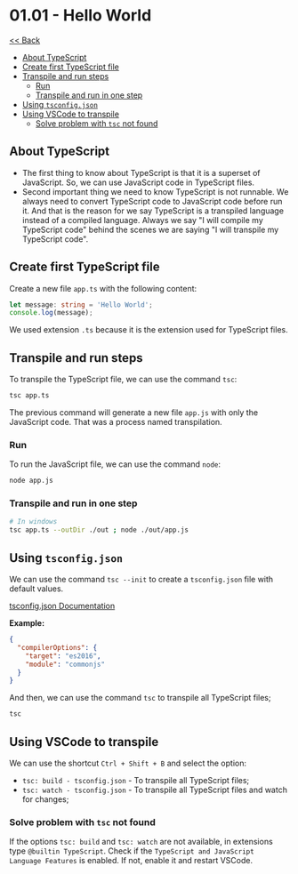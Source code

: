 # 01.01 - Hello World

[<< Back](../README.md)

- [About TypeScript](#about-typescript)
- [Create first TypeScript file](#create-first-typescript-file)
- [Transpile and run steps](#transpile-and-run-steps)
  - [Run](#run)
  - [Transpile and run in one step](#transpile-and-run-in-one-step)
- [Using `tsconfig.json`](#using-tsconfigjson)
- [Using VSCode to transpile](#using-vscode-to-transpile)
  - [Solve problem with `tsc` not found](#solve-problem-with-tsc-not-found)


## About TypeScript
- The first thing to know about TypeScript is that it is a superset of JavaScript. So, we can use JavaScript code in TypeScript files.
- Second important thing we need to know TypeScript is not runnable. We always need to convert TypeScript code to JavaScript code before run it. And that is the reason for we say TypeScript is a transpiled language instead of a compiled language. Always we say "I will compile my TypeScript code" behind the scenes we are saying "I will transpile my TypeScript code".


## Create first TypeScript file
Create a new file `app.ts` with the following content:

```typescript
let message: string = 'Hello World';
console.log(message);
```

We used extension `.ts` because it is the extension used for TypeScript files.



## Transpile and run steps

To transpile the TypeScript file, we can use the command `tsc`:

```bash
tsc app.ts
```

The previous command will generate a new file `app.js` with only the JavaScript code. That was a process named transpilation.

### Run
To run the JavaScript file, we can use the command `node`:

```bash
node app.js
```

### Transpile and run in one step
```bash
# In windows
tsc app.ts --outDir ./out ; node ./out/app.js
```



## Using `tsconfig.json`

We can use the command `tsc --init` to create a `tsconfig.json` file with default values.

[tsconfig.json Documentation](https://www.typescriptlang.org/tsconfig)

**Example:**
```json
{
  "compilerOptions": {
    "target": "es2016",
    "module": "commonjs"
  }
}
```

And then, we can use the command `tsc` to transpile all TypeScript files;

```bash
tsc
```



## Using VSCode to transpile

We can use the shortcut `Ctrl + Shift + B` and select the option:

- `tsc: build - tsconfig.json` - To transpile all TypeScript files;
- `tsc: watch - tsconfig.json` - To transpile all TypeScript files and watch for changes;

### Solve problem with `tsc` not found

If the options `tsc: build` and `tsc: watch` are not available, in extensions type `@builtin TypeScript`. Check if the `TypeScript and JavaScript Language Features` is enabled. If not, enable it and restart VSCode.
